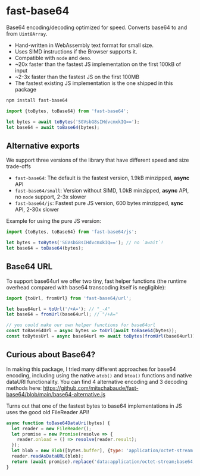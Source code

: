 # fast-base64

Base64 encoding/decoding optimized for speed. Converts base64 to and from `Uint8Array`.

- Hand-written in WebAssembly text format for small size.
- Uses SIMD instructions if the Browser supports it.
- Compatible with `node` and `deno`.
- ~20x faster than the fastest JS implementation on the first 100kB of input
- ~2-3x faster than the fastest JS on the first 100MB
- The fastest existing JS implementation is the one shipped in this package

```sh
npm install fast-base64
```

```js
import {toBytes, toBase64} from 'fast-base64';

let bytes = await toBytes('SGVsbG8sIHdvcmxkIQ==');
let base64 = await toBase64(bytes);
```

## Alternative exports

We support three versions of the library that have different speed and size trade-offs

- `fast-base64`: The default is the fastest version, 1.9kB minzipped, **async** API
- `fast-base64/small`: Version without SIMD, 1.0kB minzipped, **async** API, no `node` support, 2-3x slower
- `fast-base64/js`: Fastest pure JS version, 600 bytes minzipped, **sync** API, 2-30x slower

Example for using the pure JS version:

```js
import {toBytes, toBase64} from 'fast-base64/js';

let bytes = toBytes('SGVsbG8sIHdvcmxkIQ=='); // no `await`!
let base64 = toBase64(bytes);
```

## Base64 URL

To support base64url we offer two tiny, fast helper functions (the runtime overhead compared with base64 transcoding itself is negligible):

```js
import {toUrl, fromUrl} from 'fast-base64/url';

let base64url = toUrl('/+A='); // "_-A"
let base64 = fromUrl(base64url); // "/+A="

// you could make our own helper functions for base64url
const toBase64Url = async bytes => toUrl(await toBase64(bytes));
const toBytesUrl = async base64url => await toBytes(fromUrl(base64url));
```

## Curious about Base64?

In making this package, I tried many different approaches for base64 encoding, including using the native `atob()` and `btoa()` functions and native dataURI functionality. You can find 4 alternative encoding and 3 decoding methods here: https://github.com/mitschabaude/fast-base64/blob/main/base64-alternative.js

Turns out that one of the fastest bytes to base64 implementations in JS uses the good old FileReader API!

```js
async function toBase64DataUri(bytes) {
  let reader = new FileReader();
  let promise = new Promise(resolve => {
    reader.onload = () => resolve(reader.result);
  });
  let blob = new Blob([bytes.buffer], {type: 'application/octet-stream'});
  reader.readAsDataURL(blob);
  return (await promise).replace('data:application/octet-stream;base64,', '');
}
```
